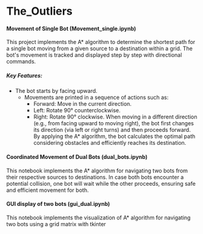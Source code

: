 # The_Outliers

#### Movement of Single Bot (Movement_single.ipynb) 

This project implements the A* algorithm to determine the shortest path for a single bot moving from a given source to a destination within a grid. The bot's movement is tracked and displayed step by step with directional commands.

##### Key Features:
- The bot starts by facing upward.
   - Movements are printed in a sequence of actions such as:
      - Forward: Move in the current direction.
      - Left: Rotate 90° counterclockwise.
      - Right: Rotate 90° clockwise.
When moving in a different direction (e.g., from facing upward to moving right), the bot first changes its direction (via left or right turns) and then proceeds forward.
By applying the A* algorithm, the bot calculates the optimal path considering obstacles and efficiently reaches its destination.


#### Coordinated Movement of Dual Bots (dual_bots.ipynb)

This notebook implements the A* algorithm for navigating two bots from their respective sources to destinations. In case both bots encounter a potential collision, one bot will wait while the other proceeds, ensuring safe and efficient movement for both.


#### GUI display of two bots (gui_dual.ipynb)

This notebook implements the visualization of A* algorithm for navigating two bots using a grid matrix with tkinter
